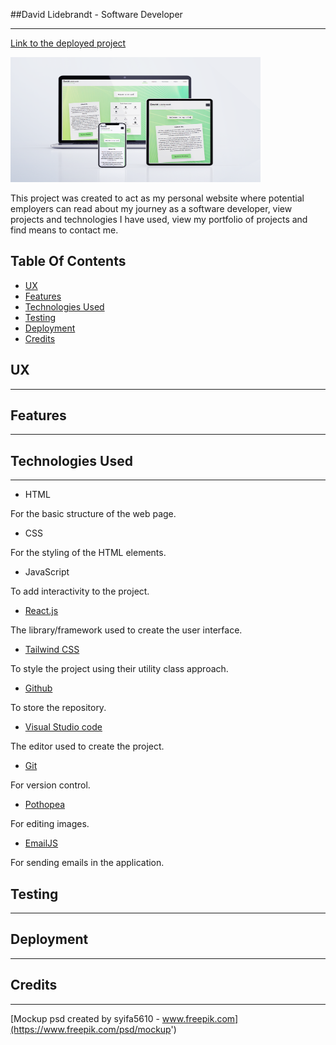 ##David Lidebrandt - Software Developer
<hr>

[Link to the deployed project](https://fitness-equipment.herokuapp.com/)

<img src="src/images/project-images/2366.png"
     alt="Project screenshots"
     style="height: 200px; width: 400px;" />

This project was created to act as my personal website where potential 
employers can read about my journey as a software developer, view projects 
and technologies I have used, view my portfolio of projects and find means 
to contact me.

## Table Of Contents


* [UX](#ux)
* [Features](#features)
* [Technologies Used](#technologies-used)
* [Testing](#testing)
* [Deployment](#deployment)
* [Credits](#credits)

## UX
<hr>

## Features
<hr>

## Technologies Used
<hr>

* HTML

For the basic structure of the web page.

* CSS

For the styling of the HTML elements.

* JavaScript

To add interactivity to the project.

* [React.js](https://reactjs.org/)

The library/framework used to create the user interface.

* [Tailwind CSS](https://tailwindcss.com/)

To style the project using their utility class approach.

* [Github](https://github.com/)

To store the repository.

* [Visual Studio code](https://code.visualstudio.com/)

The editor used to create the project.

* [Git](https://git-scm.com/) 

For version control.

* [Pothopea](https://www.photopea.com/) 

For editing images.

* [EmailJS](https://www.emailjs.com/)

For sending emails in the application.

## Testing
<hr>

## Deployment
<hr>

## Credits
<hr>


[Mockup psd created by syifa5610 - www.freepik.com](https://www.freepik.com/psd/mockup')